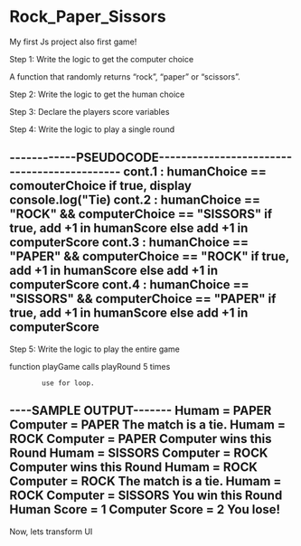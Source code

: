 # Rock_Paper_Sissors
My first Js project
also first game!

Step 1: Write the logic to get the computer choice

A function that randomly returns “rock”, “paper” or “scissors”.

Step 2: Write the logic to get the human choice

Step 3: Declare the players score variables

Step 4: Write the logic to play a single round

<!-- ------------------------------------------------------------------------------------------------- -->
<!-- #       human               computer            output          logic          hScore      cScore -->
<!-- ------------------------------------------------------------------------------------------------- -->
<!-- 1        rock                  rock              draw             0               0          0    -->
<!-- 2        paper                 rock              computer         1               1          0    -->
<!-- 3        sissors               rock              computer         1               0          1    -->
<!-- 4        rock                  paper             human            1               0          1    -->
<!-- 5        paper                 paper             draw             0               0          0    -->
<!-- 6        sissors               paper             human            1               1          0    -->
<!-- 7        rock                  sissors           human            1               1          0    -->
<!-- 8        paper                 sissors           computer         1               0          1    -->
<!-- 9        sissors               sissors           draw             0               0          0    -->


------------PSEUDOCODE--------------------------------------------
cont.1 : humanChoice == comouterChoice
                if      true, display console.log("Tie)
cont.2 : humanChoice == "ROCK" && computerChoice == "SISSORS"
                if      true, add +1 in humanScore
                else    add +1 in computerScore
cont.3 : humanChoice == "PAPER" && computerChoice == "ROCK"
                if      true, add +1 in humanScore
                else    add +1 in computerScore
cont.4 : humanChoice == "SISSORS" && computerChoice == "PAPER"
                if      true, add +1 in humanScore
                else    add +1 in computerScore
-------------------------------------------------------------------

Step 5: Write the logic to play the entire game

function playGame
            calls playRound 5 times
            
            use for loop.


----SAMPLE OUTPUT-------
Humam       = PAPER
Computer    = PAPER
The match is a tie.
Humam       = ROCK
Computer    = PAPER
Computer wins this Round
Humam       = SISSORS
Computer    = ROCK
Computer wins this Round
Humam       = ROCK
Computer    = ROCK
The match is a tie.
Humam       = ROCK
Computer    = SISSORS
You win this Round
Human Score         = 1
Computer Score      = 2
You lose!
----------------------------


Now, lets transform UI